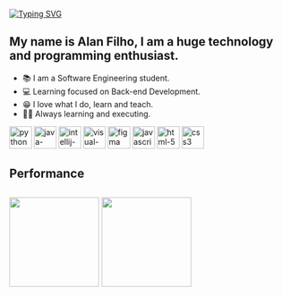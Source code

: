 [![Typing SVG](https://readme-typing-svg.demolab.com?font=Fira+Code&weight=600&size=25&pause=1000&color=e4bf7a&random=false&width=435&height=40&lines=Hey+Guys!👋)](https://git.io/typing-svg)

<div>
  
  ## My name is Alan Filho, I am a huge technology and programming enthusiast.
  
  <ul>
      <li>📚 I am a Software Engineering student.</li>
      <li>💻 Learning focused on Back-end Development.</li>
      <li>😁 I love what I do, learn and teach.</li>
      <li>🧑‍💻 Always learning and executing.</li>
  </ul>
</div>

<div>
  <img width="40" height="40" src="https://img.icons8.com/dusk/512/python.png" alt="python"/>
  <img width="40" height="40" src="https://img.icons8.com/dusk/512/java-coffee-cup-logo.png" alt="java-coffee-cup-logo"/>
  <img width="40" height="40" src="https://img.icons8.com/plasticine/400/intellij-idea.png" alt="intellij-idea"/>
  <img width="40" height="40" src="https://img.icons8.com/dusk/512/visual-studio.png" alt="visual-studio"/>
  <img width="40" height="40" src="https://img.icons8.com/plasticine/400/figma.png" alt="figma"/>
  <img width="40" height="40" src="https://img.icons8.com/dusk/512/javascript.png" alt="javascript"/>
  <img width="40" height="40" src="https://img.icons8.com/plasticine/400/html-5.png" alt="html-5"/>
  <img width="40" height="40" src="https://img.icons8.com/plasticine/400/css3.png" alt="css3"/>
</div>

## Performance
<h2 align="left">
 <img height="160em" src="https://github-readme-stats.vercel.app/api?username=oalleeN&show_icons=true&theme=onedark&include_all_commits=true&count_private=true"/>
 <img height="160em" src="https://github-readme-stats.vercel.app/api/top-langs/?username=oalleeN&layout=compact&langs_count=6&theme=onedark"/>
</h2>
